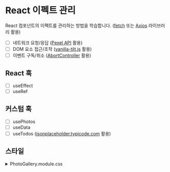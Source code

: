 # React 이펙트 관리

React 컴포넌트의 이펙트를 관리하는 방법을 학습합니다. ([fetch](https://developer.mozilla.org/en-US/docs/Web/API/Fetch_API/Using_Fetch) 또는 [Axios](https://axios-http.com/kr/) 라이브러리 활용)

- [ ] 네트워크 요청/응답 ([Pexel API](https://www.pexels.com/ko-kr/api/documentation) 활용)
- [ ] DOM 요소 접근/조작 ([vanilla-tilt.js](https://micku7zu.github.io/vanilla-tilt.js/) 활용)
- [ ] 이벤트 구독/취소 ([AbortController](https://developer.mozilla.org/en-US/docs/Web/API/AbortController) 활용)

## React 훅

- [ ] useEffect
- [ ] useRef

## 커스텀 훅

- [ ] usePhotos
- [ ] useData
- [ ] useTodos ([jsonplaceholder.typicode.com](https://jsonplaceholder.typicode.com) 활용)

## 스타일

<details>
  <summary>PhotoGallery.module.css</summary>

  ```css
  .gallery {
    position: relative;
    overflow: auto;
    width: 100%;
    display: flex;
    flex-flow: row nowrap;
    gap: 8px;
    margin: 12px 0;
    scroll-snap-type: x mandatory;
    scroll-snap-stop: always;
    padding-bottom: 14px;
    min-height: 400px;
  }

  .galleryCard {
    scroll-snap-align: start;
    text-align: center;
  }

  .spinner {
    position: absolute;
    top: 50%;
    left: 50%;
    translate: -50% -50%;
  }

  .errorBox {
    width: 100%;
    display: flex;
    justify-content: center;
    align-items: center;
    font-size: 2.4rem;
    background: #7d1616;
    color: #fff;
  }
  ```
</details>